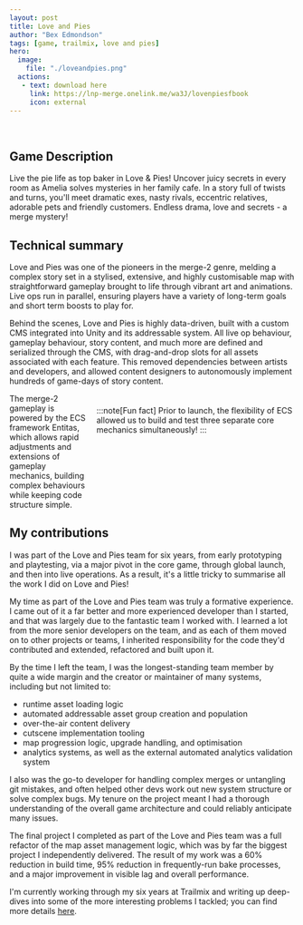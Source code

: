 ```yaml
---
layout: post
title: Love and Pies
author: "Bex Edmondson"
tags: [game, trailmix, love and pies]
hero:
  image: 
    file: "./loveandpies.png"
  actions:
   - text: download here
     link: https://lnp-merge.onelink.me/wa3J/lovenpiesfbook
     icon: external
---
```


&nbsp;

## Game Description

Live the pie life as top baker in Love & Pies! Uncover juicy secrets in every room as Amelia solves mysteries in her family cafe. In a story full of twists and turns, you'll meet dramatic exes, nasty rivals, eccentric relatives, adorable pets and friendly customers. Endless drama, love and secrets - a merge mystery!

## Technical summary

Love and Pies was one of the pioneers in the merge-2 genre, melding a complex story set in a stylised, extensive, and highly customisable map with straightforward gameplay brought to life through vibrant art and animations. Live ops run in parallel, ensuring players have a variety of long-term goals and short term boosts to play for. 

Behind the scenes, Love and Pies is highly data-driven, built with a custom CMS integrated into Unity and its addressable system. All live op behaviour, gameplay behaviour, story content, and much more are defined and serialized through the CMS, with drag-and-drop slots for all assets associated with each feature. This removed dependencies between artists and developers, and allowed content designers to autonomously implement hundreds of game-days of story content.

&#32;&#32;

<span style="display: block; float: right; margin-top: 0.5em; margin-left: 1em; margin-bottom: 0em; width: 350px; height: 200px">

:::note[Fun fact]
Prior to launch, the flexibility of ECS allowed us to build and test three separate core mechanics simultaneously!
:::

</span>

The merge-2 gameplay is powered by the ECS framework Entitas, which allows rapid adjustments and extensions of gameplay mechanics, building complex behaviours while keeping code structure simple.

## My contributions

I was part of the Love and Pies team for six years, from early prototyping and playtesting, via a major pivot in the core game, through global launch, and then into live operations. As a result, it's a little tricky to summarise all the work I did on Love and Pies!

My time as part of the Love and Pies team was truly a formative experience. I came out of it a far better and more experienced developer than I started, and that was largely due to the fantastic team I worked with. I learned a lot from the more senior developers on the team, and as each of them moved on to other projects or teams, I inherited responsibility for the code they'd contributed and extended, refactored and built upon it.

By the time I left the team, I was the longest-standing team member by quite a wide margin and the creator or maintainer of many systems, including but not limited to:
- runtime asset loading logic
- automated addressable asset group creation and population
- over-the-air content delivery
- cutscene implementation tooling
- map progression logic, upgrade handling, and optimisation
- analytics systems, as well as the external automated analytics validation system

I also was the go-to developer for handling complex merges or untangling git mistakes, and often helped other devs work out new system structure or solve complex bugs. My tenure on the project meant I had a thorough understanding of the overall game architecture and could reliably anticipate many issues.

The final project I completed as part of the Love and Pies team was a full refactor of the map asset management logic, which was by far the biggest project I independently delivered. The result of my work was a 60% reduction in build time, 95% reduction in frequently-run bake processes, and a major improvement in visible lag and overall performance. 

I'm currently working through my six years at Trailmix and writing up deep-dives into some of the more interesting problems I tackled; you can find more details [here](/tags/love-and-pies).
